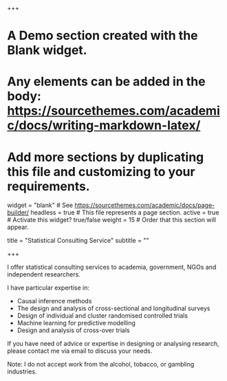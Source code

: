 +++
# A Demo section created with the Blank widget.
# Any elements can be added in the body: https://sourcethemes.com/academic/docs/writing-markdown-latex/
# Add more sections by duplicating this file and customizing to your requirements.

widget = "blank"  # See https://sourcethemes.com/academic/docs/page-builder/
headless = true  # This file represents a page section.
active = true  # Activate this widget? true/false
weight = 15  # Order that this section will appear.

title = "Statistical Consulting Service"
subtitle = ""

+++

I offer statistical consulting services to academia, government, NGOs and independent researchers.

I have particular expertise in:

- Causal inference methods
- The design and analysis of cross-sectional and longitudinal surveys
- Design of individual and cluster randomised controlled trials
- Machine learning for predictive modelling
- Design and analysis of cross-over trials

If you have need of advice or expertise in designing or analysing research, please contact me via email to discuss your needs.

Note: I do not accept work from the alcohol, tobacco, or gambling industries.